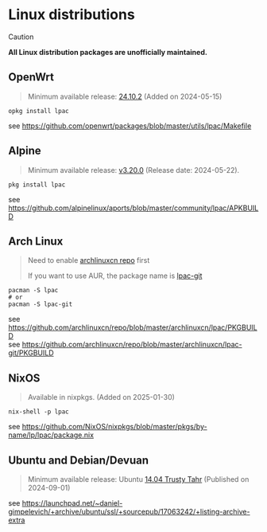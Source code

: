 # Linux distributions

> [!CAUTION]
>
> **All Linux distribution packages are unofficially maintained.**

## OpenWrt

> Minimum available release: [24.10.2](https://downloads.openwrt.org/releases/24.10.2/targets/)
> (Added on 2024-05-15)

```shell
opkg install lpac
```

see <https://github.com/openwrt/packages/blob/master/utils/lpac/Makefile>

## Alpine

> Minimum available release: [v3.20.0](https://pkgs.alpinelinux.org/packages?name=lpac&branch=v3.20)
> (Release date: 2024-05-22).

```shell
pkg install lpac
```

see <https://github.com/alpinelinux/aports/blob/master/community/lpac/APKBUILD>

## Arch Linux

> Need to enable [archlinuxcn repo](https://github.com/archlinuxcn/repo#readme) first
>
> If you want to use AUR, the package name is [lpac-git](https://aur.archlinux.org/packages/lpac-git)

```shell
pacman -S lpac
# or
pacman -S lpac-git
```

see <https://github.com/archlinuxcn/repo/blob/master/archlinuxcn/lpac/PKGBUILD> \
see <https://github.com/archlinuxcn/repo/blob/master/archlinuxcn/lpac-git/PKGBUILD>

## NixOS

> Available in nixpkgs.
> (Added on 2025-01-30)

```shell
nix-shell -p lpac
```

see <https://github.com/NixOS/nixpkgs/blob/master/pkgs/by-name/lp/lpac/package.nix>

## Ubuntu and Debian/Devuan

> Minimum available release: Ubuntu [14.04 Trusty Tahr](https://releases.ubuntu.com/14.04/)
> (Published on 2024-09-01)

see <https://launchpad.net/~daniel-gimpelevich/+archive/ubuntu/ssl/+sourcepub/17063242/+listing-archive-extra>
